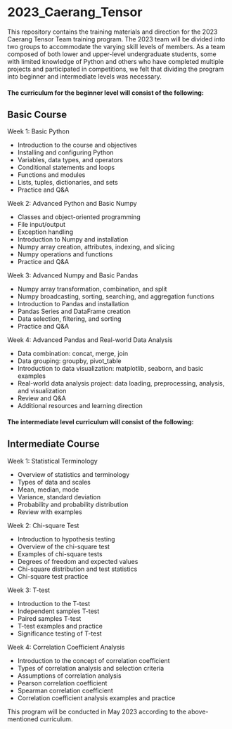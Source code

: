 # 2023_Caerang_Tensor

This repository contains the training materials and direction for the 2023 Caerang Tensor Team training program. The 2023 team will be divided into two groups to accommodate the varying skill levels of members. As a team composed of both lower and upper-level undergraduate students, some with limited knowledge of Python and others who have completed multiple projects and participated in competitions, we felt that dividing the program into beginner and intermediate levels was necessary.

#### The curriculum for the beginner level will consist of the following:

## Basic Course
Week 1: Basic Python
- Introduction to the course and objectives
- Installing and configuring Python
- Variables, data types, and operators
- Conditional statements and loops
- Functions and modules
- Lists, tuples, dictionaries, and sets
- Practice and Q&A

Week 2: Advanced Python and Basic Numpy
- Classes and object-oriented programming
- File input/output
- Exception handling
- Introduction to Numpy and installation
- Numpy array creation, attributes, indexing, and slicing
- Numpy operations and functions
- Practice and Q&A

Week 3: Advanced Numpy and Basic Pandas
- Numpy array transformation, combination, and split
- Numpy broadcasting, sorting, searching, and aggregation functions
- Introduction to Pandas and installation
- Pandas Series and DataFrame creation
- Data selection, filtering, and sorting
- Practice and Q&A

Week 4: Advanced Pandas and Real-world Data Analysis
- Data combination: concat, merge, join
- Data grouping: groupby, pivot_table
- Introduction to data visualization: matplotlib, seaborn, and basic examples
- Real-world data analysis project: data loading, preprocessing, analysis, and visualization
- Review and Q&A
- Additional resources and learning direction

#### The intermediate level curriculum will consist of the following:

## Intermediate Course
Week 1: Statistical Terminology
- Overview of statistics and terminology
- Types of data and scales
- Mean, median, mode
- Variance, standard deviation
- Probability and probability distribution
- Review with examples

Week 2: Chi-square Test
- Introduction to hypothesis testing
- Overview of the chi-square test
- Examples of chi-square tests
- Degrees of freedom and expected values
- Chi-square distribution and test statistics
- Chi-square test practice

Week 3: T-test
- Introduction to the T-test
- Independent samples T-test
- Paired samples T-test
- T-test examples and practice
- Significance testing of T-test

Week 4: Correlation Coefficient Analysis
- Introduction to the concept of correlation coefficient
- Types of correlation analysis and selection criteria
- Assumptions of correlation analysis
- Pearson correlation coefficient
- Spearman correlation coefficient
- Correlation coefficient analysis examples and practice

This program will be conducted in May 2023 according to the above-mentioned curriculum.
